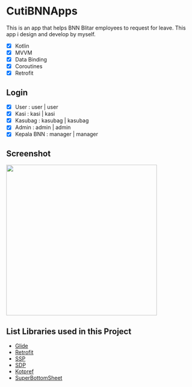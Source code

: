 # CutiBNNApps

This is an app that helps BNN Blitar employees to request for leave. This app i design and develop by myself.

- [x] Kotlin
- [x] MVVM
- [x] Data Binding
- [x] Coroutines
- [x] Retrofit

## Login

- [x] User        : user | user
- [x] Kasi        : kasi | kasi
- [x] Kasubag     : kasubag | kasubag
- [x] Admin       : admin | admin
- [x] Kepala BNN  : manager | manager

## Screenshot

<img src="https://github.com/ariastro/CutiBNNApps/blob/master/ss/cutibnn.jpg?raw=true" height="400"/>

## List Libraries used in this Project

- <a href="https://github.com/bumptech/glide">Glide</a>
- <a href="https://square.github.io/retrofit/">Retrofit</a>
- <a href="https://github.com/intuit/ssp">SSP</a>
- <a href="https://github.com/intuit/sdp">SDP</a>
- <a href="https://github.com/chibatching/Kotpref">Kotpref</a>
- <a href="https://github.com/andrefrsousa/SuperBottomSheet">SuperBottomSheet</a>
